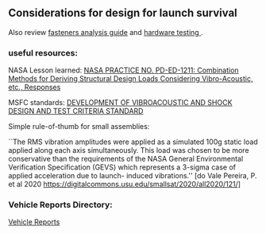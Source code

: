 ## Considerations for design for launch survival

Also review [fasteners analysis guide](fasteners.md) and [hardware testing ](hardware_testing).

### useful resources:

NASA Lesson learned: [NASA PRACTICE NO. PD-ED-1211: Combination Methods for Deriving Structural Design Loads Considering Vibro-Acoustic, etc., Responses ](attachments/1211.pdf)

MSFC standards: [DEVELOPMENT OF VIBROACOUSTIC AND SHOCK DESIGN AND TEST CRITERIA STANDARD](attachments/msfc-std-3676b.pdf)

Simple rule-of-thumb for small assemblies: 

``The RMS vibration amplitudes were applied as a simulated 100g
static load applied along each axis simultaneously. This
load was chosen to be more conservative than the
requirements of the NASA General Environmental
Verification Specification (GEVS) which represents a
3-sigma case of applied acceleration due to launch-
induced vibrations.'' [do Vale Pereira, P. et al 2020 https://digitalcommons.usu.edu/smallsat/2020/all2020/121/] 

### Vehicle Reports Directory:

[Vehicle Reports](/Reports/Vehicle/Readme.md)
